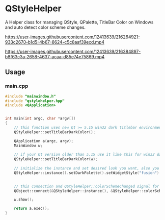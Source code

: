 # QStyleHelper
A Helper class for managing QStyle, QPalette, TitleBar Color on Windows and auto detect color scheme changes.



https://user-images.githubusercontent.com/12413639/216264921-933c2670-b1d5-4b67-8624-c5c8aaf39ecd.mp4

https://user-images.githubusercontent.com/12413639/216384897-b8f63c3a-2658-4637-acaa-d85e74e75869.mp4




## Usage
### main.cpp
```C++
#include "mainwindow.h"
#include "qstylehelper.hpp"
#include <QApplication>


int main(int argc, char *argv[])
{
    // this function uses new Qt >= 5.15 win32 dark titlebar environment 
    QStyleHelper::setTitleBarDarkColor();

    QApplication a(argc, argv);
    MainWindow w;
    
    // if your Qt version older than 5.15 use it like this for win32 dark titlebar environment and also you have to call once for any subwindows 
    QStyleHelper::setTitleBarDarkColor(w);
    
    // initialize the instance and set desired look you want, also you can set any custom QPalette for dark and light scheme separately 
    QStyleHelper::instance().setDarkPalette().setWidgetStyle("fusion").setAutoChangePalette(true);
    

    // this connection and QStyleHelper::colorSchemeChanged signal for monitor windows dark/light mode changes
    QObject::connect(&QStyleHelper::instance(), &QStyleHelper::colorSchemeChanged, [&w](bool dark) { QStyleHelper::setTitleBarDarkColor(w, dark); });

    w.show();

    return a.exec();
}
```
